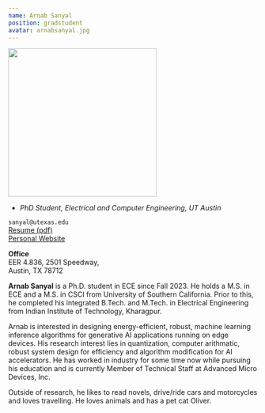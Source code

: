```yaml
---
name: Arnab Sanyal
position: gradstudent
avatar: arnabsanyal.jpg
---
```


<img width="300" src="{{site.baseurl}}/images/people/{{page.avatar}}" data-action="zoom">

- _PhD Student, Electrical and Computer Engineering, UT Austin_<br>

<i class="fa fa-envelope-o"></i> `sanyal@utexas.edu`<br>
<i class="fa fa-newspaper-o"></i> [Resume (pdf)](https://drive.google.com/open?id=1RMrdG27K67UBXrz6XmN4FziB4Aj9k5WD)<br>
<i class="fa fa-external-link"></i> [Personal Website](https://arnabsanyal.github.io/)

**Office**<br>
EER 4.836, 2501 Speedway,<br>
Austin, TX 78712

<span class="sc">**Arnab Sanyal**</span> is a Ph.D. student in ECE since Fall 2023. He holds a M.S. in ECE and a M.S. in CSCI from University of Southern California. Prior to this, he completed his integrated B.Tech. and M.Tech. in Electrical Engineering from Indian Institute of Technology, Kharagpur. 


Arnab is interested in designing energy-efficient, robust, machine learning inference algorithms for generative AI applications running on edge devices. His research interest lies in quantization, computer arithmatic, robust system design for efficiency and algorithm modification for AI accelerators. He has worked in industry for some time now while pursuing his education and is currently Member of Technical Staff at Advanced Micro Devices, Inc. 


Outside of research, he likes to read novels, drive/ride cars and motorcycles and loves travelling. He loves animals and has a pet cat Oliver.
